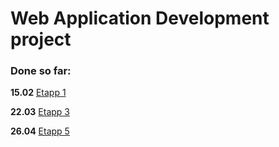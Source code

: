 # Web Application Development project  
  
### Done so far:  
  
**15.02** [Etapp 1](https://github.com/MadisD/SFE/wiki/Etapp-1) 
  
**22.03** [Etapp 3](https://github.com/MadisD/SFE/wiki/Etapp-3)  
  
**26.04** [Etapp 5](https://github.com/MadisD/SFE/wiki/Etapp-5)  
